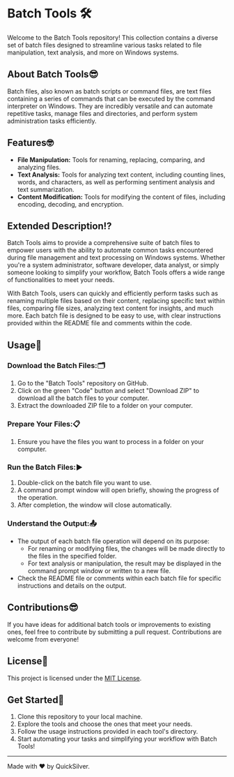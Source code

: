 # Batch Tools 🛠️

Welcome to the Batch Tools repository! This collection contains a diverse set of batch files designed to streamline various tasks related to file manipulation, text analysis, and more on Windows systems.

## About Batch Tools😎

Batch files, also known as batch scripts or command files, are text files containing a series of commands that can be executed by the command interpreter on Windows. They are incredibly versatile and can automate repetitive tasks, manage files and directories, and perform system administration tasks efficiently.

## Features🤓

- **File Manipulation:** Tools for renaming, replacing, comparing, and analyzing files.
- **Text Analysis:** Tools for analyzing text content, including counting lines, words, and characters, as well as performing sentiment analysis and text summarization.
- **Content Modification:** Tools for modifying the content of files, including encoding, decoding, and encryption.

## Extended Description⁉️

Batch Tools aims to provide a comprehensive suite of batch files to empower users with the ability to automate common tasks encountered during file management and text processing on Windows systems. Whether you're a system administrator, software developer, data analyst, or simply someone looking to simplify your workflow, Batch Tools offers a wide range of functionalities to meet your needs.

With Batch Tools, users can quickly and efficiently perform tasks such as renaming multiple files based on their content, replacing specific text within files, comparing file sizes, analyzing text content for insights, and much more. Each batch file is designed to be easy to use, with clear instructions provided within the README file and comments within the code.

## Usage🔐

### Download the Batch Files:🗂️
1. Go to the "Batch Tools" repository on GitHub.
2. Click on the green "Code" button and select "Download ZIP" to download all the batch files to your computer.
3. Extract the downloaded ZIP file to a folder on your computer.

### Prepare Your Files:📋
1. Ensure you have the files you want to process in a folder on your computer.

### Run the Batch Files:▶️
1. Double-click on the batch file you want to use.
2. A command prompt window will open briefly, showing the progress of the operation.
3. After completion, the window will close automatically.

### Understand the Output:📤
- The output of each batch file operation will depend on its purpose:
  - For renaming or modifying files, the changes will be made directly to the files in the specified folder.
  - For text analysis or manipulation, the result may be displayed in the command prompt window or written to a new file.
- Check the README file or comments within each batch file for specific instructions and details on the output.

## Contributions😎

If you have ideas for additional batch tools or improvements to existing ones, feel free to contribute by submitting a pull request. Contributions are welcome from everyone!

## License👮

This project is licensed under the [MIT License](LICENSE).

## Get Started📸

1. Clone this repository to your local machine.
2. Explore the tools and choose the ones that meet your needs.
3. Follow the usage instructions provided in each tool's directory.
4. Start automating your tasks and simplifying your workflow with Batch Tools!

---

Made with ❤️ by QuickSilver.
